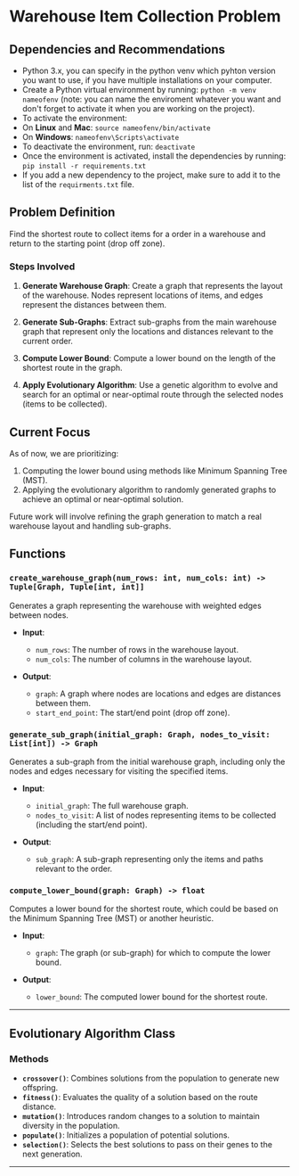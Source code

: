 # Warehouse Item Collection Problem

## Dependencies and Recommendations

- Python 3.x, you can specify in the python venv which pyhton version you want to use, if you have multiple installations on your computer.
- Create a Python virtual environment by running: `python -m venv nameofenv` (note: you can name the enviroment whatever you want and don't forget to activate it when you are working on the project).
- To activate the environment:
- On **Linux** and **Mac**:
  `source nameofenv/bin/activate`
- On **Windows**:
  `nameofenv\Scripts\activate`
- To deactivate the environment, run:
    `deactivate`
- Once the environment is activated, install the dependencies by running: `pip install -r requirements.txt`
- If you add a new dependency to the project, make sure to add it to the list of the `requirments.txt` file.

## Problem Definition

Find the shortest route to collect items for a order in a warehouse and return to the starting point (drop off zone).

### Steps Involved

1. **Generate Warehouse Graph**:
   Create a graph that represents the layout of the warehouse. Nodes represent locations of items, and edges represent the distances between them.

2. **Generate Sub-Graphs**:
   Extract sub-graphs from the main warehouse graph that represent only the locations and distances relevant to the current order.

3. **Compute Lower Bound**:
   Compute a lower bound on the length of the shortest route in the graph.

4. **Apply Evolutionary Algorithm**:
   Use a genetic algorithm to evolve and search for an optimal or near-optimal route through the selected nodes (items to be collected).

## Current Focus

As of now, we are prioritizing:

1. Computing the lower bound using methods like Minimum Spanning Tree (MST).
2. Applying the evolutionary algorithm to randomly generated graphs to achieve an optimal or near-optimal solution.

Future work will involve refining the graph generation to match a real warehouse layout and handling sub-graphs.

## Functions

### `create_warehouse_graph(num_rows: int, num_cols: int) -> Tuple[Graph, Tuple[int, int]]`

Generates a graph representing the warehouse with weighted edges between nodes.

- **Input**:
  - `num_rows`: The number of rows in the warehouse layout.
  - `num_cols`: The number of columns in the warehouse layout.

- **Output**:
  - `graph`: A graph where nodes are locations and edges are distances between them.
  - `start_end_point`: The start/end point (drop off zone).

### `generate_sub_graph(initial_graph: Graph, nodes_to_visit: List[int]) -> Graph`

Generates a sub-graph from the initial warehouse graph, including only the nodes and edges necessary for visiting the specified items.

- **Input**:
  - `initial_graph`: The full warehouse graph.
  - `nodes_to_visit`: A list of nodes representing items to be collected (including the start/end point).

- **Output**:
  - `sub_graph`: A sub-graph representing only the items and paths relevant to the order.

### `compute_lower_bound(graph: Graph) -> float`

Computes a lower bound for the shortest route, which could be based on the Minimum Spanning Tree (MST) or another heuristic.

- **Input**:
  - `graph`: The graph (or sub-graph) for which to compute the lower bound.

- **Output**:
  - `lower_bound`: The computed lower bound for the shortest route.

---

## Evolutionary Algorithm Class

### Methods

- **`crossover()`**: Combines solutions from the population to generate new offspring.
- **`fitness()`**: Evaluates the quality of a solution based on the route distance.
- **`mutation()`**: Introduces random changes to a solution to maintain diversity in the population.
- **`populate()`**: Initializes a population of potential solutions.
- **`selection()`**: Selects the best solutions to pass on their genes to the next generation.

---
